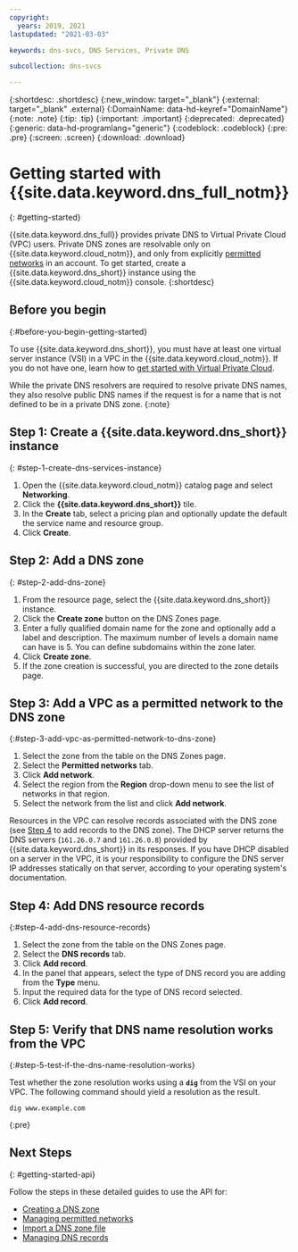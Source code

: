 ```yaml
---
copyright:
  years: 2019, 2021
lastupdated: "2021-03-03"

keywords: dns-svcs, DNS Services, Private DNS

subcollection: dns-svcs

---
```


{:shortdesc: .shortdesc}
{:new_window: target="_blank"}
{:external: target="_blank" .external}
{:DomainName: data-hd-keyref="DomainName"}
{:note: .note}
{:tip: .tip}
{:important: .important}
{:deprecated: .deprecated}
{:generic: data-hd-programlang="generic"}
{:codeblock: .codeblock}
{:pre: .pre}
{:screen: .screen}
{:download: .download}

# Getting started with {{site.data.keyword.dns_full_notm}}
{: #getting-started}

{{site.data.keyword.dns_full}} provides private DNS to Virtual Private Cloud (VPC) users. Private DNS zones are resolvable only on {{site.data.keyword.cloud_notm}}, and only from explicitly [permitted networks](/docs/dns-svcs?topic=dns-svcs-dns-concepts#permitted-networks) in an account. To get started, create a {{site.data.keyword.dns_short}} instance using the {{site.data.keyword.cloud_notm}} console.
{:shortdesc}

## Before you begin
{:#before-you-begin-getting-started}

To use {{site.data.keyword.dns_short}}, you must have at least one virtual server instance (VSI) in a VPC in the {{site.data.keyword.cloud_notm}}. If you do not have one, learn how to [get started with Virtual Private Cloud](/docs/vpc?topic=vpc-getting-started).

While the private DNS resolvers are required to resolve private DNS names, they also resolve public DNS names if the request is for a name that is not defined to be in a private DNS zone.
{:note}

## Step 1: Create a {{site.data.keyword.dns_short}} instance
{: #step-1-create-dns-services-instance}

1. Open the {{site.data.keyword.cloud_notm}} catalog page and select **Networking**.
1. Click the **{{site.data.keyword.dns_short}}** tile.
1. In the **Create** tab, select a pricing plan and optionally update the default the service name and resource group.
1. Click **Create**.

## Step 2: Add a DNS zone
{: #step-2-add-dns-zone}

1. From the resource page, select the {{site.data.keyword.dns_short}} instance.
1. Click the **Create zone** button on the DNS Zones page.
1. Enter a fully qualified domain name for the zone and optionally add a label and description. The maximum number of levels a domain name can have is 5. You can define subdomains within the zone later.
1. Click **Create zone**.
1. If the zone creation is successful, you are directed to the zone details page.


## Step 3: Add a VPC as a permitted network to the DNS zone
{:#step-3-add-vpc-as-permitted-network-to-dns-zone}

1. Select the zone from the table on the DNS Zones page.
1. Select the **Permitted networks** tab.
1. Click **Add network**.
1. Select the region from the **Region** drop-down menu to see the list of networks in that region.
1. Select the network from the list and click **Add network**.

Resources in the VPC can resolve records associated with the DNS zone (see [Step 4](#step-4-add-dns-resource-records) to add records to the DNS zone). The DHCP server returns the DNS servers (`161.26.0.7` and `161.26.0.8`) provided by {{site.data.keyword.dns_short}} in its responses. If you have DHCP disabled on a server in the VPC, it is your responsibility to configure the DNS server IP addresses statically on that server, according to your operating system's documentation.

## Step 4: Add DNS resource records
{:#step-4-add-dns-resource-records}

1. Select the zone from the table on the DNS Zones page.
1. Select the **DNS records** tab.
1. Click **Add record**.
1. In the panel that appears, select the type of DNS record you are adding from the **Type** menu.
1. Input the required data for the type of DNS record selected.
1. Click **Add record**.

## Step 5: Verify that DNS name resolution works from the VPC
{:#step-5-test-if-the-dns-name-resolution-works}

Test whether the zone resolution works using a **`dig`** from the VSI on your VPC. The following command should yield a resolution as the result.

```shell
dig www.example.com
```
{:pre}

## Next Steps
{: #getting-started-api}

Follow the steps in these detailed guides to use the API for:
- [Creating a DNS zone](/docs/dns-svcs?topic=dns-svcs-managing-dns-zones#create-dns-zone-api)
- [Managing permitted networks](/docs/dns-svcs?topic=dns-svcs-managing-permitted-networks#managing-permitted-networks-api)
- [Import a DNS zone file](/docs/dns-svcs?topic=dns-svcs-managing-dns-zones#import-resource-records-api)
- [Managing DNS records](/docs/dns-svcs?topic=dns-svcs-managing-dns-records#managing-dns-records-api)
